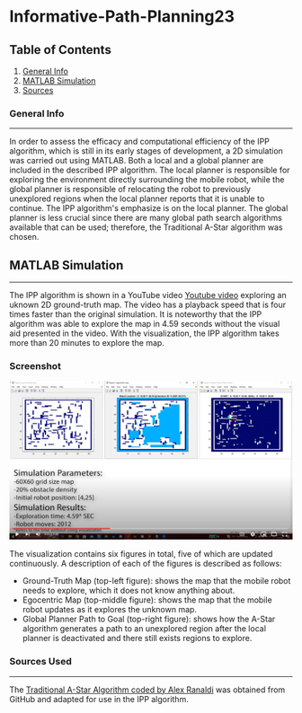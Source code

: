 # Informative-Path-Planning23

## Table of Contents
1. [General Info](#general-info)
2. [MATLAB Simulation](#matlab-simulation)
3. [Sources](sources-used)

### General Info
***
In order to assess the efficacy and computational efficiency of the IPP algorithm, which is still in its early stages of development, a 2D simulation was carried out using MATLAB. Both a local and a global planner are included in the described IPP algorithm. The local planner is responsible for exploring the environment directly surrounding the mobile robot, while the global planner is responsible of relocating the robot to previously unexplored regions when the local planner reports that it is unable to continue. The IPP algorithm's emphasize is on the local planner. The global planner is less crucial  since there are many global path search algorithms available that can be used; therefore, the Traditional A-Star algorithm  was chosen.



## MATLAB Simulation
***
The IPP algorithm is shown in a YouTube video [Youtube video](https://youtu.be/Fi9cuvjKcn8) exploring an uknown 2D ground-truth map. The video has a playback speed that is four times faster than the original simulation. It is noteworthy that the IPP algorithm was able to explore the map in 4.59 seconds without the visual aid presented in the video. With the visualization, the IPP algorithm takes more than 20 minutes to explore the map.
 
 ### Screenshot
![Image text](matlab-simulation-video.PNG)

The visualization contains six figures in total, five of which are updated continuously. A description of each of the figures is described as follows:

* Ground-Truth Map (top-left figure): shows the map that the mobile robot needs to explore, which it does not know anything about.
*  Egocentric Map (top-middle figure): shows the map that the mobile robot updates as it explores the unknown map.
*  Global Planner Path to Goal (top-right figure): shows how the A-Star algorithm generates a path to an unexplored region after the local planner is deactivated and there still exists regions to explore.


### Sources Used
***

The [Traditional A-Star Algorithm coded by Alex Ranaldi](https://github.com/alexranaldi/A_STAR.git) was obtained from GitHub and adapted for use in the IPP algorithm.
